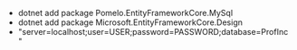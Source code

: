 - dotnet add package Pomelo.EntityFrameworkCore.MySql
- dotnet add package Microsoft.EntityFrameworkCore.Design
- "server=localhost;user=USER;password=PASSWORD;database=ProfInc"

